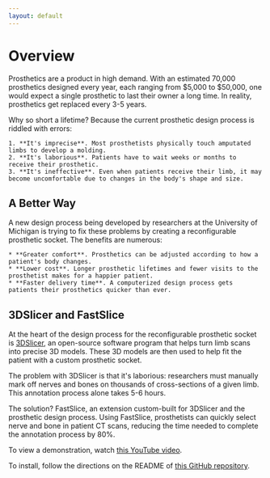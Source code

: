 ```yaml
---
layout: default
---
```


# Overview

Prosthetics are a product in high demand. With an estimated 70,000 prosthetics designed every year, each ranging from $5,000 to $50,000, one would expect a single prosthetic to last their owner a long time. In reality, prosthetics get replaced every 3-5 years.

Why so short a lifetime? Because the current prosthetic design process is riddled with errors:

	1. **It's imprecise**. Most prosthetists physically touch amputated limbs to develop a molding.
	2. **It's laborious**. Patients have to wait weeks or months to receive their prosthetic.
	3. **It's ineffective**. Even when patients receive their limb, it may become uncomfortable due to changes in the body's shape and size.

## A Better Way

A new design process being developed by researchers at the University of Michigan is trying to fix these problems by creating a reconfigurable prosthetic socket. The benefits are numerous:
	
	* **Greater comfort**. Prosthetics can be adjusted according to how a patient's body changes.
	* **Lower cost**. Longer prosthetic lifetimes and fewer visits to the prosthetist makes for a happier patient.
	* **Faster delivery time**. A computerized design process gets patients their prosthetics quicker than ever.

## 3DSlicer and FastSlice

At the heart of the design process for the reconfigurable prosthetic socket is [3DSlicer](https://www.slicer.org/), an open-source software program that helps turn limb scans into precise 3D models. These 3D models are then used to help fit the patient with a custom prosthetic socket.

The problem with 3DSlicer is that it's laborious: researchers must manually mark off nerves and bones on thousands of cross-sections of a given limb. This annotation process alone takes 5-6 hours.

The solution? FastSlice, an extension custom-built for 3DSlicer and the prosthetic design process. Using FastSlice, prosthetists can quickly select nerve and bone in patient CT scans, reducing the time needed to complete the annotation process by 80%.

To view a demonstration, watch [this YouTube video](https://youtu.be/qJFSeH6n0QE).

To install, follow the directions on the README of [this GitHub repository](https://github.com/FastSlice/BuiltExtension).